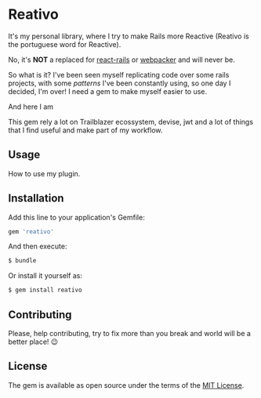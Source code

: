 # Reativo

It's my personal library, where I try to make Rails more Reactive (Reativo is the portuguese word for Reactive).

No, it's **NOT** a replaced for [react-rails](https://github.com/reactjs/react-rails/) or [webpacker](https://github.com/rails/webpacker) and will never be.

So what is it? I've been seen myself replicating code over some rails projects, with some _patterns_ I've been constantly using, so one day I decided, I'm over! I need a gem to make myself easier to use.

And here I am

This gem rely a lot on Trailblazer ecossystem, devise, jwt and a lot of things that I find useful and make part of my workflow.

## Usage

How to use my plugin.

## Installation

Add this line to your application's Gemfile:

```ruby
gem 'reativo'
```

And then execute:
```bash
$ bundle
```

Or install it yourself as:
```bash
$ gem install reativo
```

## Contributing

Please, help contributing, try to fix more than you break and world will be a better place! 😉

## License

The gem is available as open source under the terms of the [MIT License](https://opensource.org/licenses/MIT).
